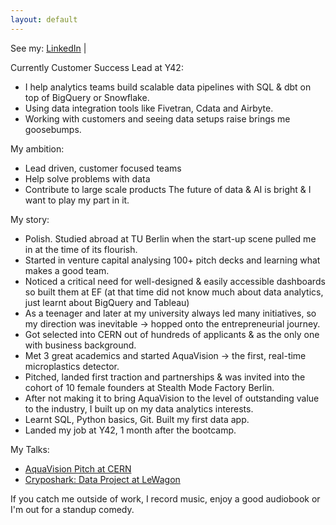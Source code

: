 ```yaml
---
layout: default
---
```

See my:     [LinkedIn](https://www.linkedin.com/in/natalia-walentynowicz/)  \|

Currently Customer Success Lead at Y42:
- I help analytics teams build scalable data pipelines with SQL & dbt on top of BigQuery or Snowflake. 
- Using data integration tools like Fivetran, Cdata and Airbyte. 
- Working with customers and seeing data setups raise brings me goosebumps.

My ambition:
- Lead driven, customer focused teams
- Help solve problems with data
- Contribute to large scale products
The future of data & AI is bright & I want to play my part in it.

My story: 
- Polish. Studied abroad at TU Berlin when the start-up scene pulled me in at the time of its flourish. 
- Started in venture capital analysing 100+ pitch decks and learning what makes a good team.
- Noticed a critical need for well-designed & easily accessible dashboards so built them at EF (at that time did not know much about data analytics, just learnt about BigQuery and Tableau)
- As a teenager and later at my university always led many initiatives, so my direction was inevitable -> hopped onto the entrepreneurial journey.
- Got selected into CERN out of hundreds of applicants & as the only one with business background.
- Met 3 great academics and started AquaVision → the first, real-time microplastics detector.
- Pitched, landed first traction and partnerships & was invited into the cohort of 10 female founders at Stealth Mode Factory Berlin.
- After not making it to bring AquaVision to the level of outstanding value to the industry, I built up on my data analytics interests. 
- Learnt SQL, Python basics, Git. Built my first data app.
- Landed my job at Y42, 1 month after the bootcamp.

My Talks:
- [AquaVision Pitch at CERN](https://cds.cern.ch/record/2687259) 
- [Cryposhark: Data Project at LeWagon](https://www.youtube.com/watch?v=kXXJDpDmdVM&t=4336s)


If you catch me outside of work, I record music, enjoy a good audiobook or I'm out for a standup comedy.